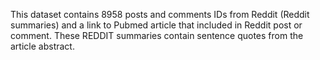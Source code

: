 This dataset contains 8958 posts and comments IDs from Reddit (Reddit summaries) and a link to Pubmed article that included in Reddit post or comment.
These REDDIT summaries contain sentence quotes from the article abstract.

